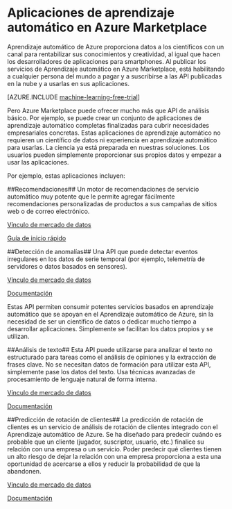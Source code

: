 <properties 
	pageTitle="Aplicaciones de ejemplo de Aprendizaje automático en Azure Marketplace | Microsoft Azure" 
	description="En los ejemplos de aplicación de aprendizaje automático de Azure Marketplace se muestra cómo publicar los servicios de aprendizaje automático en Azure Marketplace para que los suscriptores de pago los usen en sus aplicaciones." 
	services="machine-learning" 
	documentationCenter="" 
	authors="LuisCabrer" 
	manager="paulettm" 
	editor="cgronlun"/>

<tags 
	ms.service="machine-learning" 
	ms.workload="data-services" 
	ms.tgt_pltfrm="na" 
	ms.devlang="na" 
	ms.topic="article" 
	ms.date="12/08/2015" 
	ms.author="luisca"/>

# Aplicaciones de aprendizaje automático en Azure Marketplace

Aprendizaje automático de Azure proporciona datos a los científicos con un canal para rentabilizar sus conocimientos y creatividad, al igual que hacen los desarrolladores de aplicaciones para smartphones. Al publicar los servicios de Aprendizaje automático en Azure Marketplace, está habilitando a cualquier persona del mundo a pagar y a suscribirse a las API publicadas en la nube y a usarlas en sus aplicaciones.

[AZURE.INCLUDE [machine-learning-free-trial](../../includes/machine-learning-free-trial.md)]

Pero Azure Marketplace puede ofrecer mucho más que API de análisis básico. Por ejemplo, se puede crear un conjunto de aplicaciones de aprendizaje automático completas finalizadas para cubrir necesidades empresariales concretas. Estas aplicaciones de aprendizaje automático no requieren un científico de datos ni experiencia en aprendizaje automático para usarlas. La ciencia ya está preparada en nuestras soluciones. Los usuarios pueden simplemente proporcionar sus propios datos y empezar a usar las aplicaciones.

Por ejemplo, estas aplicaciones incluyen:

##Recomendaciones##
 Un motor de recomendaciones de servicio automático muy potente que le permite agregar fácilmente recomendaciones personalizadas de productos a sus campañas de sitios web o de correo electrónico.

[Vínculo de mercado de datos](http://datamarket.azure.com/dataset/amla/recommendations)

[Guía de inicio rápido](machine-learning-recommendation-api-quick-start-guide.md)
  

##Detección de anomalías##
Una API que puede detectar eventos irregulares en los datos de serie temporal (por ejemplo, telemetría de servidores o datos basados en sensores).

[Vínculo de mercado de datos](https://datamarket.azure.com/dataset/aml_labs/anomalydetection)

[Documentación](machine-learning-apps-anomaly-detection.md)

Estas API permiten consumir potentes servicios basados en aprendizaje automático que se apoyan en el Aprendizaje automático de Azure, sin la necesidad de ser un científico de datos o dedicar mucho tiempo a desarrollar aplicaciones. Simplemente se facilitan los datos propios y se utilizan.

##Análisis de texto##
Esta API puede utilizarse para analizar el texto no estructurado para tareas como el análisis de opiniones y la extracción de frases clave. No se necesitan datos de formación para utilizar esta API, simplemente pase los datos del texto. Usa técnicas avanzadas de procesamiento de lenguaje natural de forma interna.

[Vínculo de mercado de datos](https://datamarket.azure.com/dataset/aml_labs/anomalydetection)

[Documentación](machine-learning-apps-text-analytics.md)

 
 ##Predicción de rotación de clientes## La predicción de rotación de clientes es un servicio de análisis de rotación de clientes integrado con el Aprendizaje automático de Azure. Se ha diseñado para predecir cuándo es probable que un cliente (jugador, suscriptor, usuario, etc.) finalice su relación con una empresa o un servicio. Poder predecir qué clientes tienen un alto riesgo de dejar la relación con una empresa proporciona a esta una oportunidad de acercarse a ellos y reducir la probabilidad de que la abandonen.

[Vínculo de mercado de datos](https://datamarket.azure.com/dataset/amla/customer-churn-prediction)

[Documentación](https://churn.cloudapp.net/documentation)

<!---HONumber=AcomDC_1210_2015-->